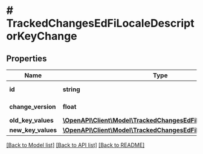 # # TrackedChangesEdFiLocaleDescriptorKeyChange

## Properties

Name | Type | Description | Notes
------------ | ------------- | ------------- | -------------
**id** | **string** | Resource identifier | [optional]
**change_version** | **float** | Change version | [optional]
**old_key_values** | [**\OpenAPI\Client\Model\TrackedChangesEdFiLocaleDescriptorKey**](TrackedChangesEdFiLocaleDescriptorKey.md) |  | [optional]
**new_key_values** | [**\OpenAPI\Client\Model\TrackedChangesEdFiLocaleDescriptorKey**](TrackedChangesEdFiLocaleDescriptorKey.md) |  | [optional]

[[Back to Model list]](../../README.md#models) [[Back to API list]](../../README.md#endpoints) [[Back to README]](../../README.md)
